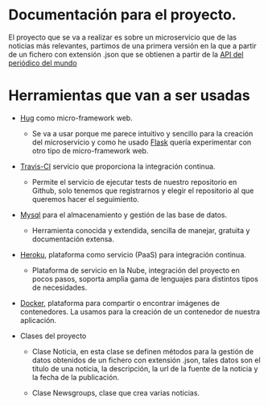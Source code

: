 # Documentación para el proyecto.
El proyecto que se va a realizar es sobre un microservicio que de las noticias
más relevantes, partimos de una primera versión en la que a partir de un fichero
con extensión .json que se obtienen a partir de la [API del periódico del mundo](https://newsapi.org/s/el-mundo-api)

# Herramientas que van a ser usadas

* [Hug](https://www.hug.rest) como micro-framework web.
  * Se va a usar porque me parece intuitivo y sencillo para la creación del microservicio y como he usado [Flask](flak.pocoo.org) quería experimentar con otro tipo de micro-framework web.

* [Travis-CI](http://travis-ci.org) servicio que proporciona la integración continua.
  * Permite el servicio de ejecutar tests de nuestro repositorio en Github, solo tenemos que registrarnos y elegir el repositorio al que queremos hacer el seguimiento.

* [Mysql](https://www.mysql.com) para el almacenamiento y gestión de las base de datos.
  * Herramienta conocida y extendida, sencilla de manejar, gratuita y documentación extensa.

* [Heroku](https://www.heroku.com/), plataforma como servicio (PaaS) para integración continua.
  * Plataforma de servicio en la Nube, integración del proyecto en pocos pasos, soporta amplia gama de lenguajes para distintos tipos de necesidades.

* [Docker](https://hub.docker.com/), plataforma para compartir o encontrar imágenes de contenedores. La usamos para la creación de un contenedor de nuestra aplicación.

* Clases del proyecto
  * Clase Noticia, en esta clase se definen métodos para la gestión de datos obtenidos de un fichero con extensión .json, tales datos son el título de una noticia, la descripción, la url de la fuente de la noticia y la fecha de la publicación.

  * Clase Newsgroups, clase que crea varias noticias.
